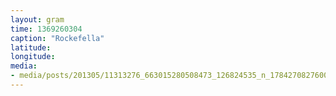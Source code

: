 ```yaml
---
layout: gram
time: 1369260304
caption: "Rockefella"
latitude: 
longitude: 
media:
- media/posts/201305/11313276_663015280508473_126824535_n_17842708276000351.jpg
---
```


